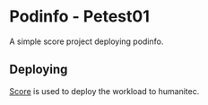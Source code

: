 # Podinfo - Petest01

A simple score project deploying podinfo.

## Deploying

[Score](https://score.dev/) is used to deploy the workload to humanitec.
